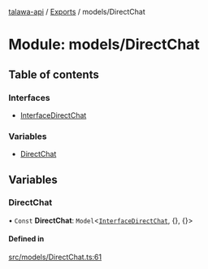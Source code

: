 [talawa-api](../README.md) / [Exports](../modules.md) / models/DirectChat

# Module: models/DirectChat

## Table of contents

### Interfaces

- [InterfaceDirectChat](../interfaces/models_DirectChat.InterfaceDirectChat.md)

### Variables

- [DirectChat](models_DirectChat.md#directchat)

## Variables

### DirectChat

• `Const` **DirectChat**: `Model`<[`InterfaceDirectChat`](../interfaces/models_DirectChat.InterfaceDirectChat.md), {}, {}\>

#### Defined in

[src/models/DirectChat.ts:61](https://github.com/Nitya-Pasrija/talawa-api/blob/d3a6af9/src/models/DirectChat.ts#L61)
